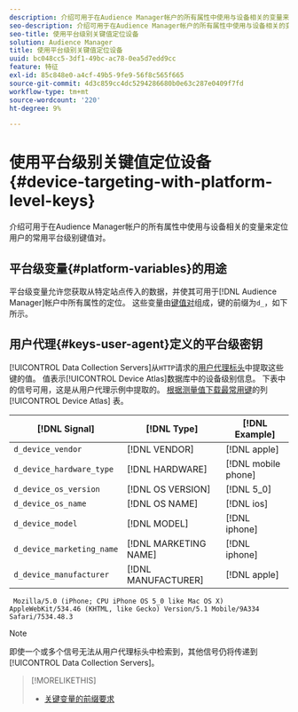 ```yaml
---
description: 介绍可用于在Audience Manager帐户的所有属性中使用与设备相关的变量来定位用户的常用平台级别键值对。
seo-description: 介绍可用于在Audience Manager帐户的所有属性中使用与设备相关的变量来定位用户的常用平台级别键值对。
seo-title: 使用平台级别关键值定位设备
solution: Audience Manager
title: 使用平台级别关键值定位设备
uuid: bc048cc5-3df1-49bc-ac78-0ea5d7edd9cc
feature: 特征
exl-id: 85c848e0-a4cf-49b5-9fe9-56f8c565f665
source-git-commit: 4d3c859cc4dc5294286680b0e63c287e0409f7fd
workflow-type: tm+mt
source-wordcount: '220'
ht-degree: 9%

---
```


# 使用平台级别关键值定位设备 {#device-targeting-with-platform-level-keys}

介绍可用于在Audience Manager帐户的所有属性中使用与设备相关的变量来定位用户的常用平台级别键值对。

## 平台级变量{#platform-variables}的用途

<!-- c_tb_device_targeting.xml -->

平台级变量允许您获取从特定站点传入的数据，并使其可用于[!DNL Audience Manager]帐户中所有属性的定位。 这些变量由[键值对](../../reference/key-value-pairs-explained.md)组成，键的前缀为`d_`，如下所示。

## 用户代理{#keys-user-agent}定义的平台级密钥

[!UICONTROL Data Collection Servers]从`HTTP`请求的[用户代理标头](https://www.w3.org/Protocols/rfc2616/rfc2616-sec14.html#sec14.43)中提取这些键的值。 值表示[!UICONTROL Device Atlas]数据库中的设备级别信息。 下表中的信号可用，这是从用户代理示例中提取的。 [根据测量值下载最常用键](assets/device_keys.csv)的列 [!UICONTROL Device Atlas] 表。

| [!DNL Signal] | [!DNL Type] | [!DNL Example] |
|---|---|---|
| `d_device_vendor` | [!DNL VENDOR] | [!DNL apple] |
| `d_device_hardware_type` | [!DNL HARDWARE] | [!DNL mobile phone] |
| `d_device_os_version` | [!DNL OS VERSION] | [!DNL 5_0] |
| `d_device_os_name` | [!DNL OS NAME] | [!DNL ios] |
| `d_device_model` | [!DNL MODEL] | [!DNL iphone] |
| `d_device_marketing_name` | [!DNL MARKETING NAME] | [!DNL iphone] |
| `d_device_manufacturer` | [!DNL MANUFACTURER] | [!DNL apple] |

```
 Mozilla/5.0 (iPhone; CPU iPhone OS 5_0 like Mac OS X) AppleWebKit/534.46 (KHTML, like Gecko) Version/5.1 Mobile/9A334 Safari/7534.48.3
```

>[!NOTE]
>
>即使一个或多个信号无法从用户代理标头中检索到，其他信号仍将传递到[!UICONTROL Data Collection Servers]。

>[!MORELIKETHIS]
>
>* [关键变量的前缀要求](../../features/traits/trait-variable-prefixes.md)

